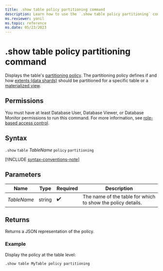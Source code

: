 ```yaml
---
title: .show table policy partitioning command
description: Learn how to use the `.show table policy partitioning` command to display the table's partitioning policy.
ms.reviewer: yonil
ms.topic: reference
ms.date: 05/23/2023
---
```

# .show table policy partitioning command

Displays the table's [partitioning policy](partitioning-policy.md). The partitioning policy defines if and how [extents (data shards)](../management/extents-overview.md) should be partitioned for a specific table or a [materialized view](materialized-views/materialized-view-overview.md).

## Permissions

You must have at least Database User, Database Viewer, or Database Monitor permissions to run this command. For more information, see [role-based access control](access-control/role-based-access-control.md).

## Syntax

`.show` `table` *TableName* `policy` `partitioning`

[!INCLUDE [syntax-conventions-note](../../includes/syntax-conventions-note.md)]

## Parameters

|Name|Type|Required|Description|
|--|--|--|--|
|*TableName*|string| :heavy_check_mark:|The name of the table for which to show the policy details.|

## Returns

Returns a JSON representation of the policy.

### Example

Display the policy at the table level:

```kusto
.show table MyTable policy partitioning 
```
